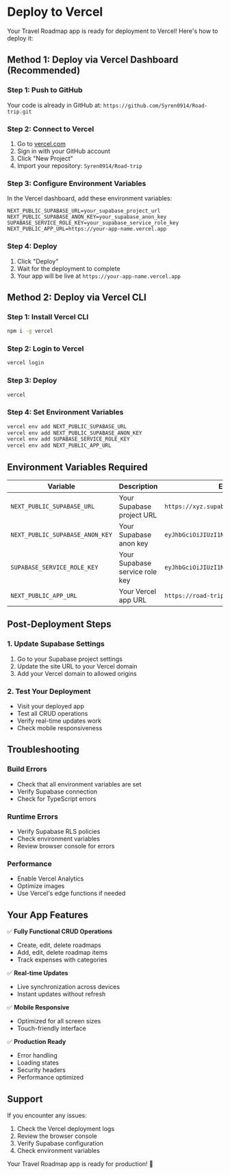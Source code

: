 # Deploy to Vercel

Your Travel Roadmap app is ready for deployment to Vercel! Here's how to deploy it:

## Method 1: Deploy via Vercel Dashboard (Recommended)

### Step 1: Push to GitHub
Your code is already in GitHub at: `https://github.com/Syren0914/Road-trip.git`

### Step 2: Connect to Vercel
1. Go to [vercel.com](https://vercel.com)
2. Sign in with your GitHub account
3. Click "New Project"
4. Import your repository: `Syren0914/Road-trip`

### Step 3: Configure Environment Variables
In the Vercel dashboard, add these environment variables:

```
NEXT_PUBLIC_SUPABASE_URL=your_supabase_project_url
NEXT_PUBLIC_SUPABASE_ANON_KEY=your_supabase_anon_key
SUPABASE_SERVICE_ROLE_KEY=your_supabase_service_role_key
NEXT_PUBLIC_APP_URL=https://your-app-name.vercel.app
```

### Step 4: Deploy
1. Click "Deploy"
2. Wait for the deployment to complete
3. Your app will be live at `https://your-app-name.vercel.app`

## Method 2: Deploy via Vercel CLI

### Step 1: Install Vercel CLI
```bash
npm i -g vercel
```

### Step 2: Login to Vercel
```bash
vercel login
```

### Step 3: Deploy
```bash
vercel
```

### Step 4: Set Environment Variables
```bash
vercel env add NEXT_PUBLIC_SUPABASE_URL
vercel env add NEXT_PUBLIC_SUPABASE_ANON_KEY
vercel env add SUPABASE_SERVICE_ROLE_KEY
vercel env add NEXT_PUBLIC_APP_URL
```

## Environment Variables Required

| Variable | Description | Example |
|----------|-------------|---------|
| `NEXT_PUBLIC_SUPABASE_URL` | Your Supabase project URL | `https://xyz.supabase.co` |
| `NEXT_PUBLIC_SUPABASE_ANON_KEY` | Your Supabase anon key | `eyJhbGciOiJIUzI1NiIsInR5cCI6IkpXVCJ9...` |
| `SUPABASE_SERVICE_ROLE_KEY` | Your Supabase service role key | `eyJhbGciOiJIUzI1NiIsInR5cCI6IkpXVCJ9...` |
| `NEXT_PUBLIC_APP_URL` | Your Vercel app URL | `https://road-trip.vercel.app` |

## Post-Deployment Steps

### 1. Update Supabase Settings
1. Go to your Supabase project settings
2. Update the site URL to your Vercel domain
3. Add your Vercel domain to allowed origins

### 2. Test Your Deployment
- Visit your deployed app
- Test all CRUD operations
- Verify real-time updates work
- Check mobile responsiveness

## Troubleshooting

### Build Errors
- Check that all environment variables are set
- Verify Supabase connection
- Check for TypeScript errors

### Runtime Errors
- Verify Supabase RLS policies
- Check environment variables
- Review browser console for errors

### Performance
- Enable Vercel Analytics
- Optimize images
- Use Vercel's edge functions if needed

## Your App Features

✅ **Fully Functional CRUD Operations**
- Create, edit, delete roadmaps
- Add, edit, delete roadmap items
- Track expenses with categories

✅ **Real-time Updates**
- Live synchronization across devices
- Instant updates without refresh

✅ **Mobile Responsive**
- Optimized for all screen sizes
- Touch-friendly interface

✅ **Production Ready**
- Error handling
- Loading states
- Security headers
- Performance optimized

## Support

If you encounter any issues:
1. Check the Vercel deployment logs
2. Review the browser console
3. Verify Supabase configuration
4. Check environment variables

Your Travel Roadmap app is ready for production! 🚀
